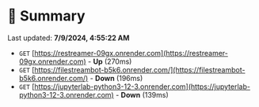 # 📖 Summary
Last updated: **7/9/2024, 4:55:22 AM**

- `GET` [https://restreamer-09gx.onrender.com](https://restreamer-09gx.onrender.com) - **Up** (270ms)
- `GET` [https://filestreambot-b5k6.onrender.com/](https://filestreambot-b5k6.onrender.com/) - **Down** (196ms)
- `GET` [https://jupyterlab-python3-12-3.onrender.com](https://jupyterlab-python3-12-3.onrender.com) - **Down** (139ms)
